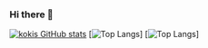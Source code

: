### Hi there 👋

<!--
**kokimoriguchi/kokimoriguchi** is a ✨ _special_ ✨ repository because its `README.md` (this file) appears on your GitHub profile.

Here are some ideas to get you started:

- 🔭 I’m currently working on ...
- 🌱 I’m currently learning ...
- 👯 I’m looking to collaborate on ...
- 🤔 I’m looking for help with ...
- 💬 Ask me about ...
- 📫 How to reach me: ...
- 😄 Pronouns: ...
- ⚡ Fun fact: ...
-->

[![kokis GitHub stats](https://github-readme-stats.vercel.app/api?username=kokimoriguchi&theme=vue-dark&show_icons=true)](https://github.com/kokimoriguchi/github-readme-stats)
[![Top Langs](https://github-readme-stats.vercel.app/api/top-langs/?username=kokimoriguchi)]
[![Top Langs](https://github-readme-stats.vercel.app/api/top-langs/?username=kokimoriguchi&size_weight=0.5&count_weight=0.5)]
